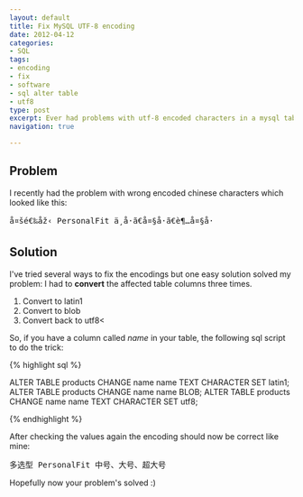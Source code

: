 ```yaml
---
layout: default
title: Fix MySQL UTF-8 encoding
date: 2012-04-12
categories:
- SQL
tags:
- encoding
- fix
- software
- sql alter table
- utf8
type: post
excerpt: Ever had problems with utf-8 encoded characters in a mysql table? You're not alone! 3 easy sql commands might help...
navigation: true

---
```

## Problem

I recently had the problem with wrong encoded chinese characters which looked like this:

<pre>å¤šé€‰åž‹ PersonalFit ä¸­å·ã€å¤§å·ã€è¶…å¤§å·</pre>

## Solution

I've tried several ways to fix the encodings but one easy solution solved my problem:
I had to **convert** the affected table columns three times.

1. Convert to latin1
2. Convert to blob
3. Convert back to utf8<

So, if you have a column called <em>name</em> in your table, the following sql script to do the trick:

{% highlight sql %}

ALTER TABLE products CHANGE name name TEXT CHARACTER SET latin1;
ALTER TABLE products CHANGE name name BLOB;
ALTER TABLE products CHANGE name name TEXT CHARACTER SET utf8;

{% endhighlight %}

After checking the values again the encoding should now be correct like mine:
<pre>多选型 PersonalFit 中号、大号、超大号</pre>

Hopefully now your problem's solved :)
